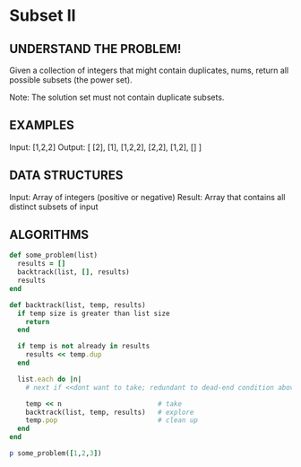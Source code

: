 # Subset II

## UNDERSTAND THE PROBLEM!
Given a collection of integers that might contain duplicates, nums, return all possible subsets (the power set).

Note: The solution set must not contain duplicate subsets.

## EXAMPLES
Input: [1,2,2]
Output:
[
  [2],
  [1],
  [1,2,2],
  [2,2],
  [1,2],
  []
]

## DATA STRUCTURES
Input: Array of integers (positive or negative)
Result: Array that contains all distinct subsets of input


## ALGORITHMS
```ruby
def some_problem(list)
  results = []
  backtrack(list, [], results)
  results
end

def backtrack(list, temp, results)
  if temp size is greater than list size
    return
  end

  if temp is not already in results
    results << temp.dup
  end

  list.each do |n|
    # next if <<dont want to take; redundant to dead-end condition above (only need 1)>>

    temp << n                        # take
    backtrack(list, temp, results)   # explore
    temp.pop                         # clean up
  end
end

p some_problem([1,2,3])
```
